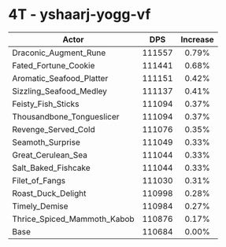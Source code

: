 # 4T - yshaarj-yogg-vf
| Actor | DPS | Increase |
|---|:---:|:---:|
|Draconic_Augment_Rune|111557|0.79%|
|Fated_Fortune_Cookie|111441|0.68%|
|Aromatic_Seafood_Platter|111151|0.42%|
|Sizzling_Seafood_Medley|111137|0.41%|
|Feisty_Fish_Sticks|111094|0.37%|
|Thousandbone_Tongueslicer|111094|0.37%|
|Revenge_Served_Cold|111076|0.35%|
|Seamoth_Surprise|111049|0.33%|
|Great_Cerulean_Sea|111044|0.33%|
|Salt_Baked_Fishcake|111044|0.33%|
|Filet_of_Fangs|111030|0.31%|
|Roast_Duck_Delight|110998|0.28%|
|Timely_Demise|110984|0.27%|
|Thrice_Spiced_Mammoth_Kabob|110876|0.17%|
|Base|110684|0.00%|
